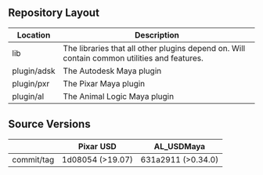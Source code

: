 ## Repository Layout

| Location      | Description                                                                                      |
| ------------- | ---------------                                                                                  |
| lib           | The libraries that all other plugins depend on. Will contain common utilities and features.      |
| plugin/adsk   | The Autodesk Maya plugin                                                                         |
| plugin/pxr    | The Pixar Maya plugin                                                                            |
| plugin/al     | The Animal Logic Maya plugin                                                                     |


## Source Versions

|                     | Pixar USD         | AL_USDMaya          |
| ------------------- | ----------------- | ------------------- |
| commit/tag          | 1d08054  (>19.07) | 631a2911 (>0.34.0)  |


 